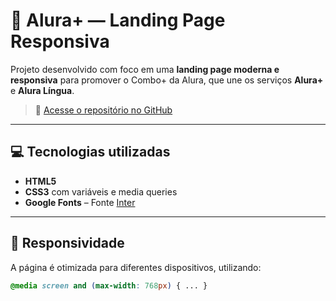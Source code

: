 # 🌟 Alura+ — Landing Page Responsiva

Projeto desenvolvido com foco em uma **landing page moderna e responsiva** para promover o Combo+ da Alura, que une os serviços **Alura+** e **Alura Língua**.

> 🔗 [Acesse o repositório no GitHub](https://gustavo-meroni.github.io/alura-plus/)

---

## 💻 Tecnologias utilizadas

- **HTML5**
- **CSS3** com variáveis e media queries
- **Google Fonts** – Fonte [Inter](https://fonts.google.com/specimen/Inter)

---

## 📱 Responsividade

A página é otimizada para diferentes dispositivos, utilizando:

```css
@media screen and (max-width: 768px) { ... }

